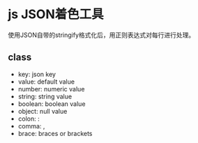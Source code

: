 # js JSON着色工具 

使用JSON自带的stringify格式化后，用正则表达式对每行进行处理。 

## class 
- key: json key 
- value: default value  
- number: numeric value 
- string: string value 
- boolean: boolean value 
- object: null value 
- colon: :  
- comma: , 
- brace: braces or brackets 
